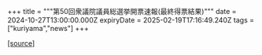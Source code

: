 +++
title = """第50回衆議院議員総選挙開票速報(最終得票結果)"""
date = 2024-10-27T13:00:00.000Z
expiryDate = 2025-02-19T17:16:49.240Z
tags = ["kuriyama","news"]
+++


[[source]](https://www.town.kuriyama.hokkaido.jp/soshiki/15/29267.html)

